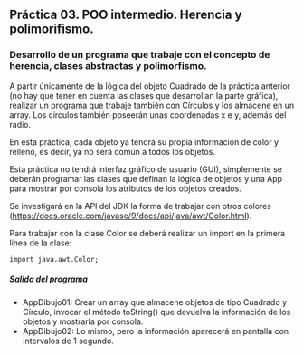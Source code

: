 ## Práctica 03. POO intermedio. Herencia y polimorifismo. 
### Desarrollo de un programa que trabaje con el concepto de herencia, clases abstractas y polimorfismo.

A partir únicamente de la lógica del objeto Cuadrado de la práctica anterior (no hay que tener en cuenta las clases que desarrollan la parte gráfica), realizar un programa que trabaje también con Círculos y los almacene en un array. Los círculos también poseerán unas coordenadas x e y, además del radio.

En esta práctica, cada objeto ya tendrá su propia información de color y relleno, es decir, ya no será común a todos los objetos.

Esta práctica no tendrá interfaz gráfico de usuario (GUI), simplemente se deberán programar las clases que definan la lógica de objetos y una App para mostrar por consola los atributos de los objetos creados.

Se investigará en la API del JDK la forma de trabajar con otros colores (https://docs.oracle.com/javase/9/docs/api/java/awt/Color.html).

Para trabajar con la clase Color se deberá realizar un import en la primera línea de la clase:
```
import java.awt.Color;
```

##### Salida del programa

* AppDibujo01: Crear un array que almacene objetos de tipo Cuadrado y Círculo, invocar el método toString() que devuelva la información de los objetos y mostrarla por consola.
* AppDibujo02: Lo mismo, pero la información aparecerá en pantalla con intervalos de 1 segundo.



